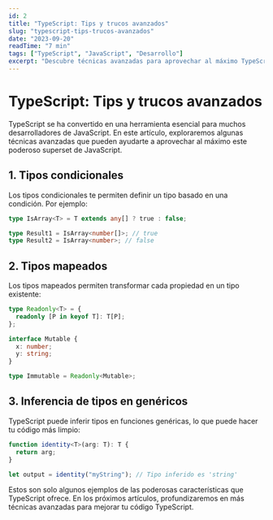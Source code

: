 ```yaml
---
id: 2
title: "TypeScript: Tips y trucos avanzados"
slug: "typescript-tips-trucos-avanzados"
date: "2023-09-20"
readTime: "7 min"
tags: ["TypeScript", "JavaScript", "Desarrollo"]
excerpt: "Descubre técnicas avanzadas para aprovechar al máximo TypeScript en tus proyectos"
---
```


# TypeScript: Tips y trucos avanzados

TypeScript se ha convertido en una herramienta esencial para muchos desarrolladores de JavaScript. En este artículo, exploraremos algunas técnicas avanzadas que pueden ayudarte a aprovechar al máximo este poderoso superset de JavaScript.

## 1. Tipos condicionales

Los tipos condicionales te permiten definir un tipo basado en una condición. Por ejemplo:

```typescript
type IsArray<T> = T extends any[] ? true : false;

type Result1 = IsArray<number[]>; // true
type Result2 = IsArray<number>; // false
```

## 2. Tipos mapeados

Los tipos mapeados permiten transformar cada propiedad en un tipo existente:

```typescript
type Readonly<T> = {
  readonly [P in keyof T]: T[P];
};

interface Mutable {
  x: number;
  y: string;
}

type Immutable = Readonly<Mutable>;
```

## 3. Inferencia de tipos en genéricos

TypeScript puede inferir tipos en funciones genéricas, lo que puede hacer tu código más limpio:

```typescript
function identity<T>(arg: T): T {
  return arg;
}

let output = identity("myString"); // Tipo inferido es 'string'
```

Estos son solo algunos ejemplos de las poderosas características que TypeScript ofrece. En los próximos artículos, profundizaremos en más técnicas avanzadas para mejorar tu código TypeScript.
